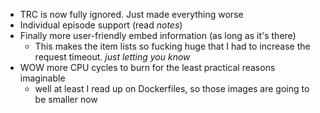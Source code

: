 + TRC is now fully ignored. Just made everything worse
+ Individual episode support (read *notes*)
+ Finally more user-friendly embed information (as long as it's there)
  + This makes the item lists so fucking huge that I had to increase the request timeout. *just letting you know*
+ WOW more CPU cycles to burn for the least practical reasons imaginable
  + well at least I read up on Dockerfiles, so those images are going to be smaller now
  
